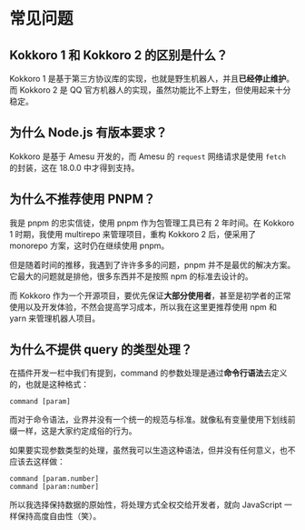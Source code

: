 # 常见问题

## Kokkoro 1 和 Kokkoro 2 的区别是什么？

Kokkoro 1 是基于第三方协议库的实现，也就是野生机器人，并且**已经停止维护**。而 Kokkoro 2 是 QQ 官方机器人的实现，虽然功能比不上野生，但使用起来十分稳定。

## 为什么 Node.js 有版本要求？

Kokkoro 是基于 Amesu 开发的，而 Amesu 的 `request` 网络请求是使用 `fetch` 的封装，这在 18.0.0 中才得到支持。

## 为什么不推荐使用 PNPM？

我是 pnpm 的忠实信徒，使用 pnpm 作为包管理工具已有 2 年时间。在 Kokkoro 1 时期，我使用 multirepo 来管理项目，重构 Kokkoro 2 后，便采用了 monorepo 方案，这时仍在继续使用 pnpm。

但是随着时间的推移，我遇到了许许多多的问题，pnpm 并不是最优的解决方案。它最大的问题就是排他，很多东西并不是按照 npm 的标准去设计的。

而 Kokkoro 作为一个开源项目，要优先保证**大部分使用者**，甚至是初学者的正常使用以及开发体验，不然会提高学习成本，所以我在这里更推荐使用 npm 和 yarn 来管理机器人项目。

## 为什么不提供 query 的类型处理？

在插件开发一栏中我们有提到，command 的参数处理是通过**命令行语法**去定义的，也就是这种格式：

```shell
command [param]
```

而对于命令语法，业界并没有一个统一的规范与标准。就像私有变量使用下划线前缀一样，这是大家约定成俗的行为。

如果要实现参数类型的处理，虽然我可以生造这种语法，但并没有任何意义，也不应该去这样做：

```shell
command [param.number]
command [param:number]
```

所以我选择保持数据的原始性，将处理方式全权交给开发者，就向 JavaScript 一样保持高度自由性（笑）。
